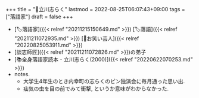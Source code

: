 +++
title = "👨立川志らく"
lastmod = 2022-08-25T06:07:43+09:00
tags = ["落語家"]
draft = false
+++

-   [🏷落語家]({{< relref "20211215150649.md" >}}) [🏷落語]({{< relref "20211211072935.md" >}}) [🔖お笑い芸人]({{< relref "20220825053911.md" >}})
-   [談志師匠]({{< relref "20211211072826.md" >}})の弟子
-   [📚全身落語家読本 - 立川志らく(2000)]({{< relref "20220622070253.md" >}})
-   notes.
    -   大学生4年生のとき内幸町の志らくのピン独演会に毎月通った思い出.
    -   疝気の虫を目の前でみて衝撃, というか意味がわからなかった.
